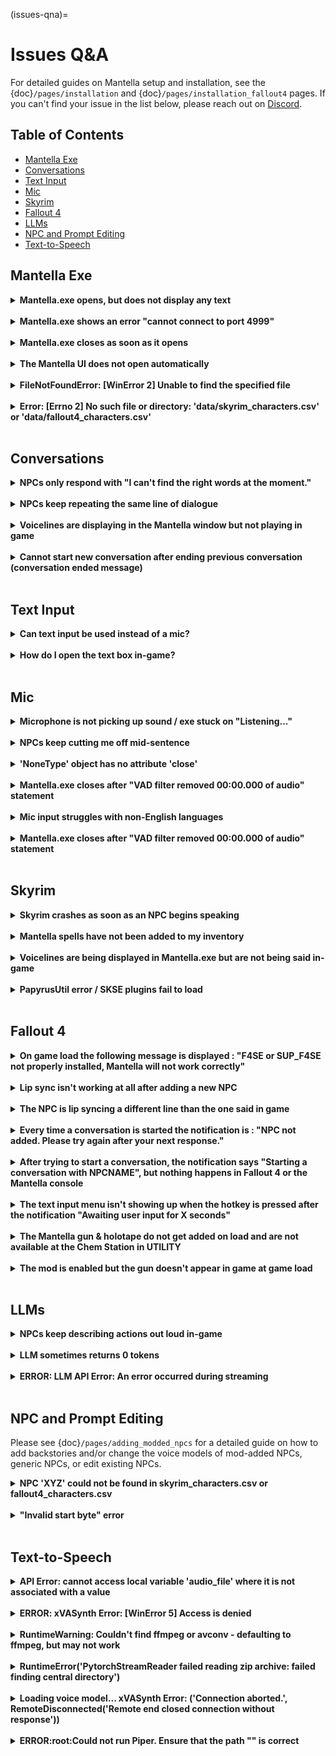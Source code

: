 (issues-qna)=
# Issues Q&A
For detailed guides on Mantella setup and installation, see the {doc}`/pages/installation` and {doc}`/pages/installation_fallout4` pages. If you can't find your issue in the list below, please reach out on [Discord](https://discord.gg/Q4BJAdtGUE).

## Table of Contents
- [Mantella Exe](#mantella-exe)
- [Conversations](#conversations)
- [Text Input](#text-input)
- [Mic](#mic)
- [Skyrim](#skyrim)
- [Fallout 4](#fallout-4)
- [LLMs](#llms)
- [NPC and Prompt Editing](#npc-and-prompt-editing)
- [Text-to-Speech](#text-to-speech)

## Mantella Exe
<details>
<summary><strong>Mantella.exe opens, but does not display any text</strong></summary>

Ensure that you are not running Mantella.exe via a Vortex / Mod Organizer 2 shortcut, as this does not start the program properly. Otherwise, it may take some time to start when running for the first time.
</details>
<br>

<details>
<summary><strong>Mantella.exe shows an error "cannot connect to port 4999"</strong></summary>

This is likely an issue with your antivirus / firewall blocking Mantella from connecting to your game. Please allow Mantella.exe through your firewall and add it to your antivirus's whitelist. Mantella.exe can be found in `your mods folder\Mantella\SKSE\Plugins\MantellaSoftware\Mantella.exe`.
</details>
<br>

<details>
<summary><strong>Mantella.exe closes as soon as it opens</strong></summary>

This is likely an issue with your antivirus / firewall blocking Mantella from connecting to your game. Please allow Mantella.exe through your firewall and add it to your antivirus's whitelist. Mantella.exe can be found in `your mods folder\Mantella\SKSE\Plugins\MantellaSoftware\Mantella.exe`.
</details>
<br>

<details>
<summary><strong>The Mantella UI does not open automatically</strong></summary>

The Mantella UI should open in your browser when the Mantella exe starts, but if it does not, it can be accessed here: [http://localhost:4999/ui/?__theme=dark](http://localhost:4999/ui/?__theme=dark).

Note that in order to access the Mantella UI, the Mantella exe needs to be running.
</details>
<br>

<details>
<summary><strong>FileNotFoundError: [WinError 2] Unable to find the specified file</strong></summary>

This error often occurs if your Mantella save data is automatically storing on OneDrive. Please try navigating to `your mods folder\Mantella\SKSE\Plugins\MantellaSoftware\custom_user_folder.ini` and setting the path within this file to a folder that OneDrive does not have access to.
</details>
<br>

<details>
<summary><strong>Error: [Errno 2] No such file or directory: 'data/skyrim_characters.csv' or 'data/fallout4_characters.csv'</strong></summary>

This may be caused by `Mantella.exe` being ran through MO2 or Vortex. `Mantella.exe` will start itself automatically when you start the game.
</details>
<br>


## Conversations
<details>
<summary><strong>NPCs only respond with "I can't find the right words at the moment."</strong></summary>

This either means the LLM server is currently down or the API key has not been set up correctly / is missing payment information. If it is the latter issue, please check Documents/My Games/Mantella/logging.log to see the exact error.
</details>
<br>

<details>
<summary><strong>NPCs keep repeating the same line of dialogue</strong></summary>

This is likely a permissions issue with Mantella accessing your game folder. If your game folder is installed in Program Files, please move it to a [different folder](https://art-from-the-machine.github.io/Mantella/pages/installation.html#skyrim). 

If this only happens occasionally, it is likely because the next voiceline is being activated before the voiceline file is ready. You can mitigate this by increasing the value of `Wait Time Buffer` in the `Large Language Model -> Advanced` tab in the [Mantella UI](https://art-from-the-machine.github.io/Mantella/pages/installation.html#mantella-ui).
</details>
<br>

<details>
<summary><strong>Voicelines are displaying in the Mantella window but not playing in game</strong></summary>

Mantella adds new voiceline files to the game, and sometimes these fail to register correctly when you first launch Mantella. To fix this, once Mantella is installed and the mod's items have been added to your inventory, create a new save file in your game (you don't have to start a new game). Then load from that save. Voicelines should now play correctly in game.

For Skyrim players, if you have a mod called MinAI installed, please download `Mantella v0.13 - MGO Patch` from the "Optional files" section [here](https://www.nexusmods.com/skyrimspecialedition/mods/98631?tab=files).
</details>
<br>

<details>
<summary><strong>Cannot start new conversation after ending previous conversation (conversation ended message)</strong></summary>

You might need to say something in the mic / type something in the text box for Mantella to realize that the conversation has ended (while it is on "Listening..." / "Waiting for player input..." it does not actively look out for the conversation ending). It is best to end conversations by simply saying / typing "goodbye" to avoid this issue.
</details>
<br>


## Text Input
<details>
<summary><strong>Can text input be used instead of a mic?</strong></summary>

Yes. Go to Mantella's MCM menu in-game and disable mic input to enable text input. The default key to open the text box is H (this key can be changed in the MCM settings). [UIExtensions](https://www.nexusmods.com/skyrimspecialedition/mods/17561) is required for text input to work.
</details>
<br>

<details>
<summary><strong>How do I open the text box in-game?</strong></summary>

The default key to open the text box is H (this key can be changed in Mantella's MCM settings). [UIExtensions](https://www.nexusmods.com/skyrimspecialedition/mods/17561) is required for text input to work.
</details>
<br>


## Mic
<details>
<summary><strong>Microphone is not picking up sound / exe stuck on "Listening..."</strong></summary>

Make sure that your mic is picking up correctly on other software and that it is set as your default. For example, you can go to User Settings -> Voice & Video on Discord to test your mic. Otherwise, try adjusting the `Audio Threshold` setting under the `Speech-to-Text` tab of the [Mantella UI](https://art-from-the-machine.github.io/Mantella/pages/installation.html#mantella-ui) (following the instructions provided for that setting). If all else fails, make sure that no other microphones are plugged in except the one you want to use. There may be a rogue microphone such as a webcam picking up as your default.
</details>
<br>

<details>
<summary><strong>NPCs keep cutting me off mid-sentence</strong></summary>

You can increase the `Pause Threshold` (how many seconds of silence before your mic input is cut off) in the `Speech-to-Text` tab of the Mantella UI.
</details>
<br>

<details>
<summary><strong>'NoneType' object has no attribute 'close'</strong></summary>

This error means that Whisper is unable to find a connected microphone. Please ensure that you have a working microphone plugged in and enabled.
</details>
<br>

<details>
<summary><strong>Mantella.exe closes after "VAD filter removed 00:00.000 of audio" statement</strong></summary>

This is an issue related to CUDA. Please try setting `Process Device` to "cpu" under the `Speech-to-Text -> Advanced` tab of the [Mantella UI](https://art-from-the-machine.github.io/Mantella/pages/installation.html#mantella-ui).
</details>
<br>

<details>
<summary><strong>Mic input struggles with non-English languages</strong></summary>

The default speech-to-text model, Moonshine, struggles to transcribe non-English languages. Please try switching to Whisper via the `Speech-to-Text`->`STT Service` setting in the Mantella UI.
</details>
<br>

<details>
<summary><strong>Mantella.exe closes after "VAD filter removed 00:00.000 of audio" statement</strong></summary>

This is an issue related to CUDA. Please try setting `Process Device` to "cpu" under the `Speech-to-Text -> Advanced` tab of the [Mantella UI](https://art-from-the-machine.github.io/Mantella/pages/installation.html#mantella-ui).
</details>
<br>


## Skyrim
<details>
<summary><strong>Skyrim crashes as soon as an NPC begins speaking</strong></summary>

Mantella can sometimes have compatability issues with [Fuz Ro D'oh](https://www.nexusmods.com/skyrimspecialedition/mods/15109). Please try running Mantella with Fuz Ro D'oh disabled.
</details>
<br>

<details>
<summary><strong>Mantella spells have not been added to my inventory</strong></summary>

This is an issue with the way the Mantella mod has been installed. Please ensure any previous versions of Mantella have been completely removed before installing the new version:

Open Skyrim, end all Mantella conversations and unequip the Mantella spell, and create a save. In your mod manager, disable the old Mantella mod. Open your newly created save and create another save (now with no Mantella mod). Finally, in your mod manager enable the new Mantella mod. This should effectively "reset" the mod. When you next open your recent save, you should see a notification that the Mantella spell has been added to your inventory.
</details>
<br>

<details>
<summary><strong>Voicelines are being displayed in Mantella.exe but are not being said in-game</strong></summary>

Try creating a save and then reloading that save. This ensures that the Mantella voice files get registered correctly. 

If the above fails, a more unlikely reason for voicelines not playing is if you have updated the Mantella mod with a more recent version by replacing files in the mod's folder. If this is the case, open Skyrim, end all Mantella conversations and unequip the Mantella spell, and create a save. In your mod manager, disable the old Mantella mod. Open your newly created save and create another save (now with no Mantella mod). Finally, in your mod manager enable the new Mantella mod. This should effectively "reset" the mod. When you next open your recent save, you should see a notification that the Mantella spell has been added to your inventory.
</details>
<br>

<details>
<summary><strong>PapyrusUtil error / SKSE plugins fail to load</strong></summary>

Please ensure you have installed the correct versions of Mantella's required mods for your Skyrim version. You can check your Skyrim version by right-clicking its exe file in your Skyrim folder and going to Properties -> Details -> File version. VR users can just download the VR version of each mod if available, or SE if not.
</details>
<br>


## Fallout 4
<details>
<summary><strong>On game load the following message is displayed : "F4SE or SUP_F4SE not properly installed, Mantella will not work correctly"</strong></summary>

Multiples reasons can cause this issue:

1: Invalid or absent F4SE install, make sure to download the one from this link : [F4SE](https://f4se.silverlock.org/). Make sure to download the appropriate version (desktop or VR).

2: Incorrect FO4 version number. Mantella is supposed to run with version 1.10.163.0 (for Fallout 4 desktop) or 1.2.72.0 (for Fallout 4 VR).

3: [SUP F4SE](https://www.nexusmods.com/fallout4/mods/55419) or [SUP F4SEVR](https://www.nexusmods.com/fallout4/mods/64420) (whichever is appropriate for your game) isn't correctly installed.

4: Make sure you're actually launching the game with : f4se_loader.exe

5: If you are running the mod via the GOG version of Fallout 4, you might encounter issues getting F4SE to load, see [this workaround](https://github.com/ModOrganizer2/modorganizer/issues/1856#issuecomment-1685925528)

</details>
<br>

<details>
<summary><strong>Lip sync isn't working at all after adding a new NPC</strong></summary>

Lip files need to be present at launch for the game to register it. Restarting Fallout 4 should correct the issue. The Mantella Mod on the Mod Nexus will cover all the base game and all the main DLCs but any other NPC will need to have a lip file named 00001ED2_1.lip present at launch in its voice type folder in data\Sound\Voice\Mantella.esp
</details>
<br>

<details>
<summary><strong>The NPC is lip syncing a different line than the one said in game</strong></summary>

This might be caused by an invalid mod file path (ex: a file path pointing to for another game's data folder). Double check the file paths. Please note that there is a known issue in Fallout 4 that causes lip sync to be cut short for longer lines.
</details>
<br>

<details>
<summary><strong>Every time a conversation is started the notification is : "NPC not added. Please try again after your next response."</strong></summary>

Multiples reasons can cause this issue:

1: Invalid game file path in the config.ini. Double check your filepath for `fallout4_folder` or `fallout4VR_folder`.

2: Wrong game set in the config.ini, double check the value for `game = ` 

3: If you're running a modlist that uses Root builder, there might be a sync issue between Mantella and your game. Make sure you load the game first then load Mantella after to avoid the _Mantella text files getting out of sync.

4: Double check that you installed the correct version of the Mantella Mod : desktop or VR.

</details>
<br>

<details>
<summary><strong>After trying to start a conversation, the notification says "Starting a conversation with NPCNAME", but nothing happens in Fallout 4 or the Mantella console</strong></summary>

Multiples reasons can cause this issue:

1: Invalid game file path in the config.ini. Double check your filepath for `fallout4_folder` or `fallout4VR_folder`.

2: Wrong game set in the config.ini. Double check the value for `game = ` 

</details>
<br>

<details>
<summary><strong>The text input menu isn't showing up when the hotkey is pressed after the notification "Awaiting user input for X seconds"</strong></summary>

Multiples reasons can cause this issue:

1: Double check that the install for [Textinputmenu](https://www.nexusmods.com/fallout4/mods/27347) is correct.

2: Try resetting the text input hotkey in the settings holotape under `Main settings`. You will need to enter a [DirectX scan code](https://falloutck.uesp.net/wiki/DirectX_Scan_Codes)

</details>
<br>

<details>
<summary><strong>The Mantella gun & holotape do not get added on load and are not available at the Chem Station in UTILITY</strong></summary>

This is an issue with the way the Mantella esp mod itself has been installed. Please check your Fallout 4 version by right-clicking its exe file in your Fallout 4 folder and going to Properties -> Details . The "File version" should be listed here and it should be 1.10.163.0 (for Fallout 4 desktop) or 1.2.72.0 (for Fallout 4 VR). If you are using VR, there are separate versions of the required mods for SUP_F4SE : [SUP F4SEVR](https://www.nexusmods.com/fallout4/mods/64420). If you are running the mod via the GOG version of Fallout 4, you might encounter issue getting F4Se to load, see [this workaround](https://github.com/ModOrganizer2/modorganizer/issues/1856#issuecomment-1685925528).
</details>
<br>

<details>
<summary><strong>The mod is enabled but the gun doesn't appear in game at game load</strong></summary>

This might be caused by multiple reasons:
1. Make sure you are past the intro and first Vault.
2. Try to fast travel on the map.
3. Check that MantellaQuest is running by using the console and typing 'sqv MantellaQuest'. Make sure that the ini files have been modified to allow modding: [Howto: Enable Modding - Archive Invalidation](https://www.nexusmods.com/fallout4/articles/3831).
4. Double check that [Fallout 4 Version Check Patcher](https://www.nexusmods.com/fallout4/mods/42497?tab=description) has been installed.

</details>
<br>


## LLMs
<details>
<summary><strong>NPCs keep describing actions out loud in-game</strong></summary>

By default, LLMs are instructed to not describe actions in Mantella's system prompt. However, some smaller LLMs struggle with following instructions. To fix this, try switching to a larger LLM. You can also try adding more explicit instructions within the `Prompts` tab of the Mantella UI.
</details>
<br>

<details>
<summary><strong>LLM sometimes returns 0 tokens</strong></summary>

Sometimes certain LLMs can fail to generate a response. Try switching to a different LLM if this issue persists.
</details>
<br>

<details>
<summary><strong>ERROR: LLM API Error: An error occurred during streaming</strong></summary>

This can either be because of a temporary issue with your LLM provider, your account balance is too low, or free requests have reached their daily / hourly / etc limit. Please either try switching to a different LLM temporarily, or checking your account balance / free usage limits.
</details>
<br>


## NPC and Prompt Editing
Please see {doc}`/pages/adding_modded_npcs` for a detailed guide on how to add backstories and/or change the voice models of mod-added NPCs, generic NPCs, or edit existing NPCs.

<details>
<summary><strong>NPC 'XYZ' could not be found in skyrim_characters.csv or fallout4_characters.csv</strong></summary>

This means that the NPC's name exactly as written in the error message could not be found in the characters.csv. If you are running your game in another language, sometimes the NPC's name in this language does not match up to the English name, causing this error. It might also mean that the character is missing from characters.csv.
</details>
<br>

<details>
<summary><strong>"Invalid start byte" error</strong></summary>

This error occurs when you introduce character symbols that can't be recognized either in MantellaSoftware/config.ini, skyrim_characters.csv or fallout4_characters.csv. Please try re-downloading these files. Note that if you are using Excel to edit the CSV, Excel often likes to corrupt CSVs when saving these files. If you are experiencing issues with Excel, there are free CSV editors available such as [LibreOffice](https://www.libreoffice.org/). 
</details>
<br>


## Text-to-Speech
<details>
<summary><strong>API Error: cannot access local variable 'audio_file' where it is not associated with a value</strong></summary>

This error occurs when something has failed in a previous step (likely an issue with xVASynth / not having FaceFXWrapper installed). Please check your Documents/My Games/Mantella/logging.log file to see the error which occurred before this, which should provide more clarification. If you are still ensure, please share your logging.log file to the Discord's issues channel.
</details>
<br>

<details>
<summary><strong>ERROR: xVASynth Error: [WinError 5] Access is denied</strong></summary>

This happens when your antivirus is blocking Mantella.exe from working. Please add Mantella.exe to your safe list.
</details>
<br>

<details>
<summary><strong>RuntimeWarning: Couldn't find ffmpeg or avconv - defaulting to ffmpeg, but may not work</strong></summary>

xVASynth related warning when started by Mantella. Thus far has not impacted Mantella so it can be safely ignored.

You can also download [ffmpeg](https://ffmpeg.org/download.html) and put a copy of ffmpeg.exe in the same folder as Mantella and xVASynth and the error will be resolved.
</details>
<br>

<details>
<summary><strong>RuntimeError('PytorchStreamReader failed reading zip archive: failed finding central directory')</strong></summary>

If an xVASynth voice model is corrupted, this error will display in Documents/My Games/Mantella/logging.log. Please re-download the voice model in this case. You may alternatively need to redownload xVASynth.

A way to check for other corrupted voice models, is to compare the file sizes within /models/skyrim/ folder of xVASynth. If they diverge from the norms, redownload **just** those. The norms for voice model sizes are **~54 MB** and/or **~90 MB** (v2 voice models) & **~220 MB** or **~260 MB** (v3 voice models).
</details>
<br>

<details>
<summary><strong>Loading voice model... xVASynth Error: ('Connection aborted.', RemoteDisconnected('Remote end closed connection without response'))</strong></summary>

If this xVASynth Error occurs after the "Loading voice model..." message (as can be seen in your Documents/My Games/Mantella/logging.log file), this is likely an issue with a corrupted voice model. Please try redownloading the model from [here](https://www.nexusmods.com/skyrimspecialedition/mods/44184) for Skyrim or [here](https://www.nexusmods.com/fallout4/mods/49340) for Fallout 4. If you have `use_cleanup` enabled, try setting this value to 0 in MantellaSoftware/config.ini.

If this does not resolve your issue, please share the text found in your xVASynth/server.log file on the [Discord's #issues channel](https://discord.gg/Q4BJAdtGUE) for further support.
</details>
<br>

<details>
<summary><strong>ERROR:root:Could not run Piper. Ensure that the path "" is correct</strong></summary>

This error often occurs when attempting to start Mantella.exe manually instead of letting it launch automatically on game startup. Please copy the path to your Piper installation (which should be `your mods folder\Mantella\SKSE\Plugins\MantellaSoftware\piper`) and paste this path in the `Text-to-Speech`->`Piper Folder` setting in the Mantella UI.
</details>
<br>